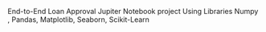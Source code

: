 End-to-End Loan Approval Jupiter Notebook project
Using Libraries Numpy , Pandas, Matplotlib, Seaborn, Scikit-Learn 
